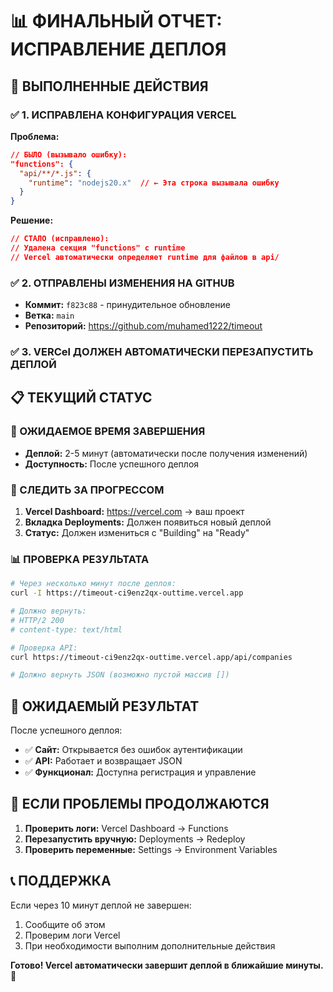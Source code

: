 # 📊 ФИНАЛЬНЫЙ ОТЧЕТ: ИСПРАВЛЕНИЕ ДЕПЛОЯ

## 🚀 ВЫПОЛНЕННЫЕ ДЕЙСТВИЯ

### ✅ 1. ИСПРАВЛЕНА КОНФИГУРАЦИЯ VERCEL

**Проблема:** 
```json
// БЫЛО (вызывало ошибку):
"functions": {
  "api/**/*.js": {
    "runtime": "nodejs20.x"  // ← Эта строка вызывала ошибку
  }
}
```

**Решение:**
```json
// СТАЛО (исправлено):
// Удалена секция "functions" с runtime
// Vercel автоматически определяет runtime для файлов в api/
```

### ✅ 2. ОТПРАВЛЕНЫ ИЗМЕНЕНИЯ НА GITHUB

- **Коммит:** `f823c88` - принудительное обновление
- **Ветка:** `main` 
- **Репозиторий:** https://github.com/muhamed1222/timeout

### ✅ 3. VERCel ДОЛЖЕН АВТОМАТИЧЕСКИ ПЕРЕЗАПУСТИТЬ ДЕПЛОЙ

## 📋 ТЕКУЩИЙ СТАТУС

### 🔧 ОЖИДАЕМОЕ ВРЕМЯ ЗАВЕРШЕНИЯ
- **Деплой:** 2-5 минут (автоматически после получения изменений)
- **Доступность:** После успешного деплоя

### 🔄 СЛЕДИТЬ ЗА ПРОГРЕССОМ

1. **Vercel Dashboard:** https://vercel.com → ваш проект
2. **Вкладка Deployments:** Должен появиться новый деплой
3. **Статус:** Должен измениться с "Building" на "Ready"

### 📊 ПРОВЕРКА РЕЗУЛЬТАТА

```bash
# Через несколько минут после деплоя:
curl -I https://timeout-ci9enz2qx-outtime.vercel.app

# Должно вернуть:
# HTTP/2 200 
# content-type: text/html

# Проверка API:
curl https://timeout-ci9enz2qx-outtime.vercel.app/api/companies

# Должно вернуть JSON (возможно пустой массив [])
```

## 🎯 ОЖИДАЕМЫЙ РЕЗУЛЬТАТ

После успешного деплоя:
- ✅ **Сайт:** Открывается без ошибок аутентификации
- ✅ **API:** Работает и возвращает JSON
- ✅ **Функционал:** Доступна регистрация и управление

## 🚨 ЕСЛИ ПРОБЛЕМЫ ПРОДОЛЖАЮТСЯ

1. **Проверить логи:** Vercel Dashboard → Functions
2. **Перезапустить вручную:** Deployments → Redeploy
3. **Проверить переменные:** Settings → Environment Variables

## 📞 ПОДДЕРЖКА

Если через 10 минут деплой не завершен:
1. Сообщите об этом
2. Проверим логи Vercel
3. При необходимости выполним дополнительные действия

**Готово! Vercel автоматически завершит деплой в ближайшие минуты.** 🚀